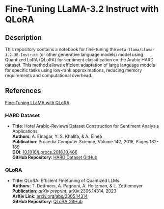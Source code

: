 # Fine-Tuning LLaMA-3.2 Instruct with QLoRA

## Description
This repository contains a notebook for fine-tuning the `meta-llama/Llama-3.2-3B-Instruct` (or other generative language models) model using Quantized LoRA (QLoRA) for sentiment classification on the Arabic HARD dataset. This method allows efficient adaptation of large language models for specific tasks using low-rank approximations, reducing memory requirements and computational overhead.

## References

[Fine-Tuning LLaMA with QLoRA](https://www.youtube.com/watch?v=9wp0Gd9-pfE) 

### HARD Dataset
- **Title**: Hotel Arabic-Reviews Dataset Construction for Sentiment Analysis Applications  
  **Authors**: A. Elnagar, Y. S. Khalifa, & A. Einea  
  **Publication**: Procedia Computer Science, Volume 142, 2018, Pages 182-189  
  **DOI**: [10.1016/j.procs.2018.10.466](https://doi.org/10.1016/j.procs.2018.10.466)  
  **GitHub Repository**: [HARD Dataset GitHub](https://github.com/elnagara/HARD-Arabic-Dataset)  

### QLoRA
- **Title**: QLoRA: Efficient Finetuning of Quantized LLMs  
  **Authors**: T. Dettmers, A. Pagnoni, A. Holtzman, & L. Zettlemoyer  
  **Publication**: *arXiv preprint*, arXiv:2305.14314, 2023  
  **ArXiv Link**: [arxiv.org/abs/2305.14314](https://arxiv.org/abs/2305.14314)  
  **GitHub Repository**: [QLoRA GitHub](https://github.com/artidoro/qlora)
